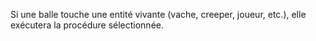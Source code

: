 Si une balle touche une entité vivante (vache, creeper, joueur, etc.), elle exécutera la procédure sélectionnée.
